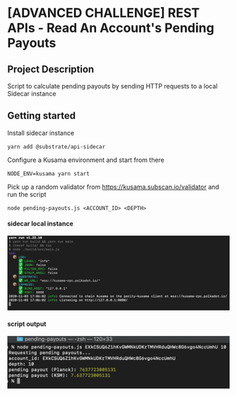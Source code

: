 # [ADVANCED CHALLENGE] REST APIs - Read An Account's Pending Payouts

## Project Description

Script to calculate pending payouts by sending HTTP requests to a local Sidecar instance

## Getting started 

Install sidecar instance

```
yarn add @substrate/api-sidecar
```

Configure a Kusama environment and start from there

```
NODE_ENV=kusama yarn start
```

Pick up a random validator from https://kusama.subscan.io/validator and run the script

```
node pending-payouts.js <ACCOUNT_ID> <DEPTH>
```

#### sidecar local instance
<p align="center">
  <img src="img/sidecar-start.png">
</p>

#### script output
<p align="center">
  <img src="img/pending-payouts.png">
</p>


